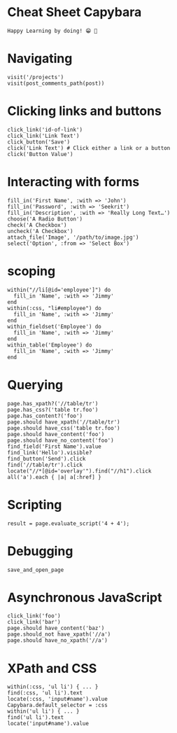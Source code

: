# Cheat Sheet Capybara
    Happy Learning by doing! 😁 🤘

# Navigating
    visit('/projects')
    visit(post_comments_path(post))

# Clicking links and buttons
    click_link('id-of-link')
    click_link('Link Text')
    click_button('Save')
    click('Link Text') # Click either a link or a button
    click('Button Value')

# Interacting with forms
    fill_in('First Name', :with => 'John')
    fill_in('Password', :with => 'Seekrit')
    fill_in('Description', :with => 'Really Long Text…')
    choose('A Radio Button')
    check('A Checkbox')
    uncheck('A Checkbox')
    attach_file('Image', '/path/to/image.jpg')
    select('Option', :from => 'Select Box')

# scoping
    within("//li[@id='employee']") do
      fill_in 'Name', :with => 'Jimmy'
    end
    within(:css, "li#employee") do
      fill_in 'Name', :with => 'Jimmy'
    end
    within_fieldset('Employee') do
      fill_in 'Name', :with => 'Jimmy'
    end
    within_table('Employee') do
      fill_in 'Name', :with => 'Jimmy'
    end

# Querying
    page.has_xpath?('//table/tr')
    page.has_css?('table tr.foo')
    page.has_content?('foo')
    page.should have_xpath('//table/tr')
    page.should have_css('table tr.foo')
    page.should have_content('foo')
    page.should have_no_content('foo')
    find_field('First Name').value
    find_link('Hello').visible?
    find_button('Send').click
    find('//table/tr').click
    locate("//*[@id='overlay'").find("//h1").click
    all('a').each { |a| a[:href] }

# Scripting
    result = page.evaluate_script('4 + 4');

# Debugging
    save_and_open_page

# Asynchronous JavaScript
    click_link('foo')
    click_link('bar')
    page.should have_content('baz')
    page.should_not have_xpath('//a')
    page.should have_no_xpath('//a')

# XPath and CSS
    within(:css, 'ul li') { ... }
    find(:css, 'ul li').text
    locate(:css, 'input#name').value
    Capybara.default_selector = :css
    within('ul li') { ... }
    find('ul li').text
    locate('input#name').value